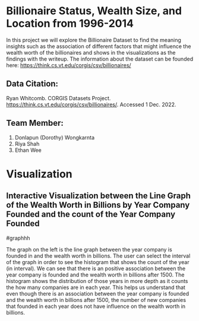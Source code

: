 # Billionaire Status, Wealth Size, and Location from 1996-2014

In this project we will explore the Billionaire Dataset to find the meaning insights such as the association of different factors that might influence the wealth worth of the billionaires and shows in the visualizations as the findings with the writeup. The information about the dataset can be founded here: https://think.cs.vt.edu/corgis/csv/billionaires/

## Data Citation: 
Ryan Whitcomb. CORGIS Datasets Project. https://think.cs.vt.edu/corgis/csv/billionaires/. Accessed 1 Dec. 2022.

## Team Member:
1. Donlapun (Dorothy) Wongkarnta
2. Riya Shah 
3. Ethan Wee

# Visualization 

## Interactive Visualization between the Line Graph of the Wealth Worth in Billions by Year Company Founded and the count of the Year Company Founded

#graphhh

The graph on the left is the line graph between the year company is founded in and the wealth worth in billions. 
The user can select the interval of the graph in order to see the histogram that shows the count of the year (in interval). 
We can see that there is an positive association between the year company is founded and the wealth worth in billions after 1500. 
The histogram shows the distribution of those years in more depth as it counts the how many companies are in each year. 
This helps us understand that even though there is an association between the year company is founded and the wealth worth in billions after 1500, 
the number of new companies that founded in each year does not have influence on the wealth worth in billions.

